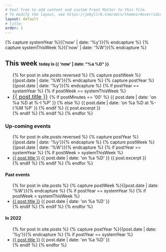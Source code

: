 ```yaml
---
# Feel free to add content and custom Front Matter to this file.
# To modify the layout, see https://jekyllrb.com/docs/themes/#overriding-theme-defaults
layout: default
# title: 
order: 1
---
```

{% capture systemYear %}{{'now' | date: '%y'}}{% endcapture %}
{% capture systemThisWeek %}{{'now' | date: '%W'}}{% endcapture %}
## **This week** <font size="2"> today is {{ 'now' | date: "%a %D" }} </font> 
<ul>
  {% for post in site.posts reversed %}
  {% capture postWeek %}{{post.date | date: '%W'}}{% endcapture %}
  {% capture postYear %}{{post.date | date: '%y'}}{% endcapture %}
  {% if postYear == systemYear %}
  {% if postWeek == systemThisWeek %}
      <li> 
      <font size="4">
      <a href="{{ post.url | prepend : site.baseurl | prepend: site.url }}">{{ post.title }}</a>
      </font>
      {% if postMinutes == '00' %}
        {{ post.date | date: 'on %a %D at %-I %P' }} 
      {% else %}
        {{ post.date | date: 'on %a %D at %-I:%M %P' }} 
      {% endif %}      
      {{ post.excerpt }}
      </li>
  {% endif %}
  {% endif %}
  {% endfor %}
</ul>


### __Up-coming events__
<ul>
  {% for post in site.posts reversed %}
  {% capture postYear %}{{post.date | date: '%y'}}{% endcapture %}
  {% capture postWeek %}{{post.date | date: '%W'}}{% endcapture %}
  {% if postYear == systemYear %}
    {% if postWeek > systemThisWeek %}
      <li> 
      <!-- <font size="4"> -->
      <a href="{{ post.url | prepend : site.baseurl | prepend: site.url }}">{{ post.title }}</a>
      <!-- </font> -->
      {{ post.date | date: 'on %a %D'  }} 
      {{ post.excerpt }}
      </li>
    {% endif %}
  {% endif %}
  {% endfor %}
</ul>


<!-- ### **Spring 2022 News**
  
- F2022 Advising Begins on March 21st. The 2022-2026 tentative course listing is available on the [webpage](https://www.csusb.edu/mathematics/undergraduate/advising) (Program and Course Resources, Item 7).
- CSUSB Putnam Team ranked 291/427.  -->

#### **Past events**
<ul>
  {% for post in site.posts %}
  {% capture postWeek %}{{post.date | date: '%W'}}{% endcapture %}
  {% if postYear == systemYear %}
    {% if postWeek < systemThisWeek %}
      <li> 
      <!-- <font size="4"> -->
      <a href="{{ post.url | prepend : site.baseurl | prepend: site.url }}">{{ post.title }}</a>
      <!-- </font> -->
      {{ post.date | date: 'on %a %D'  }} 
      <!-- {{ post.excerpt }} -->
      </li>
    {% endif %}
  {% endif %}
  {% endfor %}
</ul>

#### **In 2022**
<ul>
  {% for post in site.posts %}
  {% capture postYear %}{{post.date | date: '%y'}}{% endcapture %}
  {% if postYear == systemYear %}
  <!-- {% if postYear < systemYear %} -->
      <li> 
      <!-- <font size="4"> -->
      <a href="{{ post.url | prepend : site.baseurl | prepend: site.url }}">{{ post.title }}</a>
      <!-- </font> -->
      {{ post.date | date: 'on %a %D'  }} 
      <!-- {{ post.excerpt }} -->
      </li>
  {% endif %}
  {% endfor %}
</ul>

<!-- ## SageMath -->

<!-- * Thanks to Pedro, if you want to try out [Sage](https://www.sagemath.org/), use your CSUSB credentials to login [myhorizon.csusb.edu](https://myhorizon.csusb.edu); for questions and comments contact Youngsu Kim.  -->
<!-- * If you need high-performance computing, please consider [HPC at CSUSB](https://www.csusb.edu/academic-technologies-innovation/xreal-lab-and-high-performance-computing/high-performance-0). -->

<!-- ---
layout: page
title: Google Forms (Under construction)
permalink: /Google-Forms/
tag: Google form
---
This page will include a Google form link to submit events.  -->

<!-- [jekyll][jekyll-organization]
[jekyll](https://github.com/jekyll/jekyll) -->